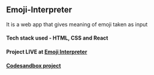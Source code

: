 ## Emoji-Interpreter

It is a web app that gives meaning of emoji taken as input

#### Tech stack used - HTML, CSS and React

#### Project LIVE at [Emoji Interpreter](https://know-symbols.netlify.app/)

#### [Codesandbox project](https://codesandbox.io/s/github/Meghana-sk/Symbol-Signs-Interpreter)
